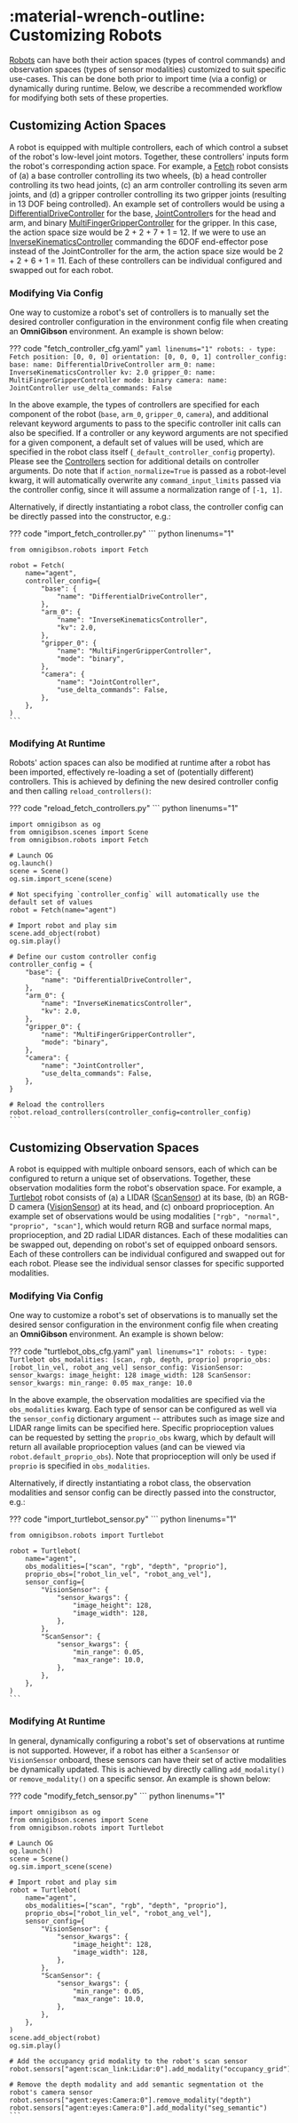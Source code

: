 # :material-wrench-outline: **Customizing Robots**

[Robots](../omnigibson/robots.md) can have both their action spaces (types of control commands) and observation spaces (types of sensor modalities) customized to suit specific use-cases. This can be done both prior to import time (via a config) or dynamically during runtime. Below, we describe a recommended workflow for modifying both sets of these properties.

## Customizing Action Spaces

A robot is equipped with multiple controllers, each of which control a subset of the robot's low-level joint motors. Together, these controllers' inputs form the robot's corresponding action space. For example, a [Fetch](../reference/robots/fetch.md) robot consists of (a) a base controller controlling its two wheels, (b) a head controller controlling its two head joints, (c) an arm controller controlling its seven arm joints, and (d) a gripper controller controlling its two gripper joints (resulting in 13 DOF being controlled). An example set of controllers would be using a [DifferentialDriveController](../reference/controllers/dd_controller.md) for the base, [JointController](../reference/controllers/joint_controller.md)s for the head and arm, and binary  [MultiFingerGripperController](../reference/controllers/multi_finger_gripper_controller.md) for the gripper. In this case, the action space size would be 2 + 2 + 7 + 1 = 12. If we were to use an [InverseKinematicsController](../reference/controllers/ik_controller.md) commanding the 6DOF end-effector pose instead of the JointController for the arm, the action space size would be 2 + 2 + 6 + 1 = 11. Each of these controllers can be individual configured and swapped out for each robot.

### Modifying Via Config

One way to customize a robot's set of controllers is to manually set the desired controller configuration in the environment config file when creating an **OmniGibson** environment. An example is shown below:

??? code "fetch_controller_cfg.yaml"
    ``` yaml linenums="1"
    robots:
      - type: Fetch
        position: [0, 0, 0]
        orientation: [0, 0, 0, 1]
        controller_config:
          base:
            name: DifferentialDriveController
          arm_0:
            name: InverseKinematicsController
            kv: 2.0
          gripper_0:
            name: MultiFingerGripperController
            mode: binary
          camera:
            name: JointController
            use_delta_commands: False
    ```

In the above example, the types of controllers are specified for each component of the robot (`base`, `arm_0`, `gripper_0`, `camera`), and additional relevant keyword arguments to pass to the specific controller init calls can also be specified. If a controller or any keyword arguments are not specified for a given component, a default set of values will be used, which are specified in the robot class itself (`_default_controller_config` property). Please see the [Controllers](../omnigibson/controllers.md) section for additional details on controller arguments. Do note that if `action_normalize=True` is passed as a robot-level kwarg, it will automatically overwrite any `command_input_limits` passed via the controller config, since it will assume a normalization range of `[-1, 1]`.

Alternatively, if directly instantiating a robot class, the controller config can be directly passed into the constructor, e.g.:

??? code "import_fetch_controller.py"
    ``` python linenums="1"

    from omnigibson.robots import Fetch

    robot = Fetch(
        name="agent",
        controller_config={
            "base": {
                "name": "DifferentialDriveController",
            },
            "arm_0": {
                "name": "InverseKinematicsController",
                "kv": 2.0,
            },
            "gripper_0": {
                "name": "MultiFingerGripperController",
                "mode": "binary",
            },
            "camera": {
                "name": "JointController",
                "use_delta_commands": False,
            },
        },
    )
    ```

### Modifying At Runtime

Robots' action spaces can also be modified at runtime after a robot has been imported, effectively re-loading a set of (potentially different) controllers. This is achieved by defining the new desired controller config and then calling `reload_controllers()`:

??? code "reload_fetch_controllers.py"
    ``` python linenums="1"

    import omnigibson as og
    from omnigibson.scenes import Scene
    from omnigibson.robots import Fetch

    # Launch OG
    og.launch()
    scene = Scene()
    og.sim.import_scene(scene)

    # Not specifying `controller_config` will automatically use the default set of values
    robot = Fetch(name="agent")

    # Import robot and play sim
    scene.add_object(robot)
    og.sim.play()

    # Define our custom controller config
    controller_config = {
        "base": {
            "name": "DifferentialDriveController",
        },
        "arm_0": {
            "name": "InverseKinematicsController",
            "kv": 2.0,
        },
        "gripper_0": {
            "name": "MultiFingerGripperController",
            "mode": "binary",
        },
        "camera": {
            "name": "JointController",
            "use_delta_commands": False,
        },
    }

    # Reload the controllers
    robot.reload_controllers(controller_config=controller_config)
    ```


## Customizing Observation Spaces

A robot is equipped with multiple onboard sensors, each of which can be configured to return a unique set of observations. Together, these observation modalities form the robot's observation space. For example, a [Turtlebot](../reference/robots/turtlebot.md) robot consists of (a) a LIDAR ([ScanSensor](../reference/sensors/scan_sensor.md)) at its base, (b) an RGB-D camera ([VisionSensor](../reference/sensors/vision_sensor.md)) at its head, and (c) onboard proprioception. An example set of observations would be using modalities `["rgb", "normal", "proprio", "scan"]`, which would return RGB and surface normal maps, proprioception, and 2D radial LIDAR distances. Each of these modalities can be swapped out, depending on robot's set of equipped onboard sensors. Each of these controllers can be individual configured and swapped out for each robot. Please see the individual sensor classes for specific supported modalities.

### Modifying Via Config

One way to customize a robot's set of observations is to manually set the desired sensor configuration in the environment config file when creating an **OmniGibson** environment. An example is shown below:

??? code "turtlebot_obs_cfg.yaml"
    ``` yaml linenums="1"
    robots:
      - type: Turtlebot
        obs_modalities: [scan, rgb, depth, proprio]
        proprio_obs: [robot_lin_vel, robot_ang_vel]
        sensor_config:
          VisionSensor:
            sensor_kwargs:
              image_height: 128
              image_width: 128
          ScanSensor:
              sensor_kwargs:
                min_range: 0.05
                max_range: 10.0
    ```

In the above example, the observation modalities are specified via the `obs_modalities` kwarg. Each type of sensor can be configured as well via the `sensor_config` dictionary argument -- attributes such as image size and LIDAR range limits can be specified here. Specific proprioception values can be requested by setting the `proprio_obs` kwarg, which by default will return all available proprioception values (and can be viewed via `robot.default_proprio_obs`). Note that proprioception will only be used if `proprio` is specified in `obs_modalities`.

Alternatively, if directly instantiating a robot class, the observation modalities and sensor config can be directly passed into the constructor, e.g.:

??? code "import_turtlebot_sensor.py"
    ``` python linenums="1"

    from omnigibson.robots import Turtlebot

    robot = Turtlebot(
        name="agent",
        obs_modalities=["scan", "rgb", "depth", "proprio"],
        proprio_obs=["robot_lin_vel", "robot_ang_vel"],
        sensor_config={
            "VisionSensor": {
                "sensor_kwargs": {
                    "image_height": 128,
                    "image_width": 128,
                },
            },
            "ScanSensor": {
                "sensor_kwargs": {
                    "min_range": 0.05,
                    "max_range": 10.0,
                },
            },
        },
    )
    ```

### Modifying At Runtime

In general, dynamically configuring a robot's set of observations at runtime is not supported. However, if a robot has either a `ScanSensor` or `VisionSensor` onboard, these sensors can have their set of active modalities be dynamically updated. This is achieved by directly calling `add_modality()` or `remove_modality()` on a specific sensor. An example is shown below:

??? code "modify_fetch_sensor.py"
    ``` python linenums="1"

    import omnigibson as og
    from omnigibson.scenes import Scene
    from omnigibson.robots import Turtlebot

    # Launch OG
    og.launch()
    scene = Scene()
    og.sim.import_scene(scene)

    # Import robot and play sim
    robot = Turtlebot(
        name="agent",
        obs_modalities=["scan", "rgb", "depth", "proprio"],
        proprio_obs=["robot_lin_vel", "robot_ang_vel"],
        sensor_config={
            "VisionSensor": {
                "sensor_kwargs": {
                    "image_height": 128,
                    "image_width": 128,
                },
            },
            "ScanSensor": {
                "sensor_kwargs": {
                    "min_range": 0.05,
                    "max_range": 10.0,
                },
            },
        },
    )
    scene.add_object(robot)
    og.sim.play()

    # Add the occupancy grid modality to the robot's scan sensor
    robot.sensors["agent:scan_link:Lidar:0"].add_modality("occupancy_grid")

    # Remove the depth modality and add semantic segmentation ot the robot's camera sensor
    robot.sensors["agent:eyes:Camera:0"].remove_modality("depth")
    robot.sensors["agent:eyes:Camera:0"].add_modality("seg_semantic")
    ```

